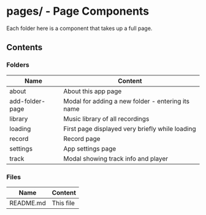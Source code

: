 # pages/ - Page Components

Each folder here is a component that takes up a full page.

## Contents

### Folders

| Name            | Content                                           |
|-----------------|---------------------------------------------------|
| about      | About this app page                               |
| add-folder-page | Modal for adding a new folder - entering its name |
| library    | Music library of all recordings                   |
| loading    | First page displayed very briefly while loading   |
| record     | Record page                                       |
| settings   | App settings page                                 |
| track      | Modal showing track info and player               |

### Files

| Name      | Content   |
|-----------|-----------|
| README.md | This file |
